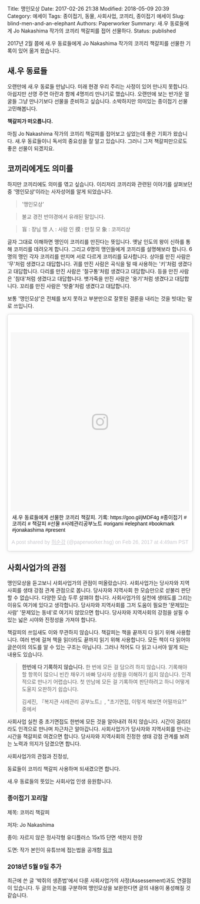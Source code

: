 Title: 맹인모상
Date: 2017-02-26 21:38
Modified: 2018-05-09 20:39
Category: 에세이
Tags: 종이접기, 동물, 사회사업, 코끼리, 종이접기 에세이
Slug: blind-men-and-an-elephant
Authors: Paperworker
Summary: 새.우 동료들에게 Jo Nakashima 작가의 코끼리 책갈피를 접어 선물하다.
Status: published

2017년 2월 쯤에 새.우 동료들에게 Jo Nakashima 작가의 코끼리 책갈피를 선물한 기록이 있어 옮겨 왔습니다.


## 새.우 동료들
오랜만에 새.우 동료들 만납니다. 미래 현경 우리 주리는 사정이 있어 만나지 못합니다. 아쉽지만 선영 주연 아란과 함께 4명끼리 만나기로 했습니다. 오랜만에 보는 반가운 얼굴들 그냥 만나기보다 선물을 준비하고 싶습니다. 소박하지만 의미있는 종이접기 선물 고민해봅니다.

**책갈피가 떠오릅니다.**

마침 Jo Nakashima 작가의 코끼리 책갈피를 접어보고 싶었는데 좋은 기회가 왔습니다. 새.우 동료들이니 독서의 중요성을 잘 알고 있습니다. 그러니 그저 책갈피만으로도 좋은 선물이 되겠지요.


## 코끼리에게도 의미를
하지만 코끼리에도 의미를 엮고 싶습니다. 이리저리 코끼리와 관련된 이야기를 살펴보던 중 '맹인모상'이라는 사자성어를 알게 되었습니다.

> '맹인모상'

> 불교 경전 반야경에서 유래된 말입니다.

> 盲 : 장님 맹
> 人 : 사람 인
> 摸 : 만질 모
> 象 : 코끼리상

글자 그대로 이해하면 맹인이 코끼리를 만진다는 뜻입니다. 옛날 인도의 왕이 신하를 통해 코끼리를 데려오게 합니다. 그리고 6명의 맹인들에게 코끼리를 설명해보라 합니다. 6명의 맹인 각자 코끼리를 만지며 서로 다르게 코끼리를 묘사합니다. 상아를 만진 사람은 '무'처럼 생겼다고 대답합니다. 귀를 만진 사람은 곡식을 털 때 사용하는 '키'처럼 생겼다고 대답합니다. 다리를 만진 사람은 '절구통'처럼 생겼다고 대답합니다. 등을 만진 사람은 '침대'처럼 생겼다고 대답합니다. 뱃가죽을 만진 사람은 '옹기'처럼 생겼다고 대답합니다. 꼬리를 만진 사람은 '밧줄'처럼 생겼다고 대답합니다.

보통 '맹인모상'은 전체를 보지 못하고 부분만으로 잘못된 결론을 내리는 것을 빗대는 말로 쓰입니다.

<blockquote class="instagram-media" data-instgrm-captioned data-instgrm-permalink="https://www.instagram.com/p/BQ-bNIxBUK7/" data-instgrm-version="8" style=" background:#FFF; border:0; border-radius:3px; box-shadow:0 0 1px 0 rgba(0,0,0,0.5),0 1px 10px 0 rgba(0,0,0,0.15); margin: 1px; max-width:658px; padding:0; width:99.375%; width:-webkit-calc(100% - 2px); width:calc(100% - 2px);"><div style="padding:8px;"> <div style=" background:#F8F8F8; line-height:0; margin-top:40px; padding:50% 0; text-align:center; width:100%;"> <div style=" background:url(data:image/png;base64,iVBORw0KGgoAAAANSUhEUgAAACwAAAAsCAMAAAApWqozAAAABGdBTUEAALGPC/xhBQAAAAFzUkdCAK7OHOkAAAAMUExURczMzPf399fX1+bm5mzY9AMAAADiSURBVDjLvZXbEsMgCES5/P8/t9FuRVCRmU73JWlzosgSIIZURCjo/ad+EQJJB4Hv8BFt+IDpQoCx1wjOSBFhh2XssxEIYn3ulI/6MNReE07UIWJEv8UEOWDS88LY97kqyTliJKKtuYBbruAyVh5wOHiXmpi5we58Ek028czwyuQdLKPG1Bkb4NnM+VeAnfHqn1k4+GPT6uGQcvu2h2OVuIf/gWUFyy8OWEpdyZSa3aVCqpVoVvzZZ2VTnn2wU8qzVjDDetO90GSy9mVLqtgYSy231MxrY6I2gGqjrTY0L8fxCxfCBbhWrsYYAAAAAElFTkSuQmCC); display:block; height:44px; margin:0 auto -44px; position:relative; top:-22px; width:44px;"></div></div> <p style=" margin:8px 0 0 0; padding:0 4px;"> <a href="https://www.instagram.com/p/BQ-bNIxBUK7/" style=" color:#000; font-family:Arial,sans-serif; font-size:14px; font-style:normal; font-weight:normal; line-height:17px; text-decoration:none; word-wrap:break-word;" target="_blank">새.우 동료들에게 선물한 코끼리 책갈피. 기록: https://goo.gl/jMDF4g #종이접기 #코끼리 # 책갈피 #선물 #사례관리공부노트 #origami #elephant #bookmark #jonakashima #present</a></p> <p style=" color:#c9c8cd; font-family:Arial,sans-serif; font-size:14px; line-height:17px; margin-bottom:0; margin-top:8px; overflow:hidden; padding:8px 0 7px; text-align:center; text-overflow:ellipsis; white-space:nowrap;">A post shared by <a href="https://www.instagram.com/paperworker.hsg/" style=" color:#c9c8cd; font-family:Arial,sans-serif; font-size:14px; font-style:normal; font-weight:normal; line-height:17px;" target="_blank"> 허순강</a> (@paperworker.hsg) on <time style=" font-family:Arial,sans-serif; font-size:14px; line-height:17px;" datetime="2017-02-26T12:49:11+00:00">Feb 26, 2017 at 4:49am PST</time></p></div></blockquote>
<script async defer src="//www.instagram.com/embed.js"></script>

## 사회사업가의 관점
맹인모상을 듣고보니 사회사업가의 관점이 떠올랐습니다. 사회사업가는 당사자와 지역사회를 생태 강점 관계 관점으로 봅니다. 당사자와 지역사회 한 모습만으로 섣불리 판단할 수 없습니다. 다양한 모습 두루 살펴야 합니다. 사회사업가의 실천에 생태도를 그리는 이유도 여기에 있다고 생각합니다. 당사자와 지역사회를 그저 도움이 필요한 '문제있는 사람' '문제있는 동네'로 여기지 않았으면 합니다. 당사자와 지역사회의 강점을 살필 수 있는 넓은 시야와 진정성을 가져야 합니다.

책갈피의 쓰임새도 이와 무관하지 않습니다. 책갈피는 책을 끝까지 다 읽기 위해 사용합니다. 여러 번에 걸쳐 책을 읽더라도 끝까지 읽기 위해 사용합니다. 모든 책이 다 읽어야 글쓴이의 의도를 알 수 있는 구조는 아닙니다. 그러나 적어도 다 읽고 나서야 알게 되는 내용도 있습니다.

> **한번에 다 기록하지 않습니다.**
> 한 번에 모든 걸 담으려 하지 않습니다. 기록해야 할 항목이 많으니 빈칸 채우기 바빠 당사자 상황을 이해하기 쉽지 않습니다. 인격적으로 만나기 어렵습니다. 첫 만남에 모든 걸 기록하여 판단하려고 하니 어떻게 도울지 오판하기 쉽습니다.
>
> 김세진, 『복지관 사례관리 공부노트』, "초기면접, 이렇게 해보면 어떨까요?" 중에서

사회사업 실천 중 초기면접도 한번에 모든 것을 알아내려 하지 않습니다. 시간이 걸리더라도 인격으로 만나며 차근차근 알아갑니다. 사회사업가가 당사자와 지역사회를 만나는 시간을 책갈피로 여겼으면 합니다. 당사자와 지역사회의 진정한 생태 강점 관계를 보려는 노력과 의지가 담겼으면 합니다.

사회사업가의 관점과 진정성,

동료들이 코끼리 책갈피 사용하며 되새겼으면 합니다.

새.우 동료들의 뜻있는 사회사업 인생 응원합니다.


### 종이접기 꼬리말

제목: 코끼리 책갈피

저자: Jo Nakashima

종이: 자르지 않은 정사각형 유디플러스 15x15 단면 색한지 한장

도면: 작가 본인이 유튜브에 접는법을 공개함 [링크](https://youtu.be/w-M4u3oQqdA)

### 2018년 5월 9일 추가

최근에 쓴 글 '박쥐의 생존법'에서 다룬 사회사업가의 사정(Assessement)과도 연결점이 있습니다. 두 글의 논지를 구분하여 맹인모상을 보완한다면 글의 내용이 풍성해질 것 같습니다.
